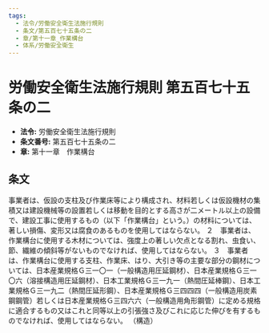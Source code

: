 ```yaml
---
tags:
  - 法令/労働安全衛生法施行規則
  - 条文/第五百七十五条の二
  - 章/第十一章_作業構台
  - 体系/労働安全衛生
---
```

# 労働安全衛生法施行規則 第五百七十五条の二

- **法令:** 労働安全衛生法施行規則
- **条文番号:** 第五百七十五条の二
- **章:** 第十一章　作業構台

## 条文
事業者は、仮設の支柱及び作業床等により構成され、材料若しくは仮設機材の集積又は建設機械等の設置若しくは移動を目的とする高さが二メートル以上の設備で、建設工事に使用するもの（以下「作業構台」という。）の材料については、著しい損傷、変形又は腐食のあるものを使用してはならない。
２　事業者は、作業構台に使用する木材については、強度上の著しい欠点となる割れ、虫食い、節、繊維の傾斜等がないものでなければ、使用してはならない。
３　事業者は、作業構台に使用する支柱、作業床、はり、大引き等の主要な部分の鋼材については、日本産業規格Ｇ三一〇一（一般構造用圧延鋼材）、日本産業規格Ｇ三一〇六（溶接構造用圧延鋼材）、日本工業規格Ｇ三一九一（熱間圧延棒鋼）、日本工業規格Ｇ三一九二（熱間圧延形鋼）、日本産業規格Ｇ三四四四（一般構造用炭素鋼鋼管）若しくは日本産業規格Ｇ三四六六（一般構造用角形鋼管）に定める規格に適合するもの又はこれと同等以上の引張強さ及びこれに応じた伸びを有するものでなければ、使用してはならない。
（構造）

